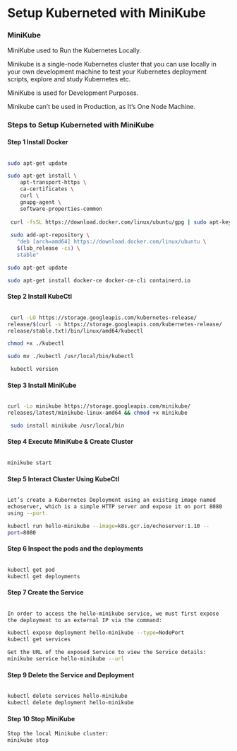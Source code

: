 
# Setup Kuberneted with MiniKube 

### MiniKube 

MiniKube used to Run the Kubernetes Locally. 

Minikube is a single-node Kubernetes cluster that you can use locally in your own development machine to test your Kubernetes deployment scripts,
explore and study Kubernetes etc.

MiniKube is used for Development Purposes.

Minikube can’t be used in Production, as It’s One Node Machine.


### Steps to Setup Kuberneted with MiniKube

#### Step 1 Install Docker 

```sh

sudo apt-get update

sudo apt-get install \
    apt-transport-https \
    ca-certificates \
    curl \
    gnupg-agent \
    software-properties-common
    
 curl -fsSL https://download.docker.com/linux/ubuntu/gpg | sudo apt-key add -
 
 sudo add-apt-repository \
   "deb [arch=amd64] https://download.docker.com/linux/ubuntu \
   $(lsb_release -cs) \
   stable"

sudo apt-get update

sudo apt-get install docker-ce docker-ce-cli containerd.io

````

#### Step 2 Install KubeCtl 

```sh

 curl -LO https://storage.googleapis.com/kubernetes-release/
release/$(curl -s https://storage.googleapis.com/kubernetes-release/
release/stable.txt)/bin/linux/amd64/kubectl

chmod +x ./kubectl

sudo mv ./kubectl /usr/local/bin/kubectl

 kubectl version

```

#### Step 3 Install MiniKube
```sh

curl -Lo minikube https://storage.googleapis.com/minikube/
releases/latest/minikube-linux-amd64 && chmod +x minikube

 sudo install minikube /usr/local/bin

```

#### Step 4 Execute MiniKube & Create Cluster

```sh

minikube start

```

#### Step 5 Interact Cluster Using KubeCtl

```sh

Let’s create a Kubernetes Deployment using an existing image named
echoserver, which is a simple HTTP server and expose it on port 8080
using --port.

kubectl run hello-minikube --image=k8s.gcr.io/echoserver:1.10 --
port=8080

```



#### Step 6 Inspect the pods and the deployments

```sh

kubectl get pod
kubectl get deployments

```


#### Step 7 Create the Service 

```sh

In order to access the hello-minikube service, we must first expose
the deployment to an external IP via the command:

kubectl expose deployment hello-minikube --type=NodePort
kubectl get services

Get the URL of the exposed Service to view the Service details:
minikube service hello-minikube --url

```


#### Step 9 Delete the Service and Deployment

```sh

kubectl delete services hello-minikube
kubectl delete deployment hello-minikube

```

#### Step 10 Stop MiniKube

```sh
Stop the local Minikube cluster:
minikube stop

```
